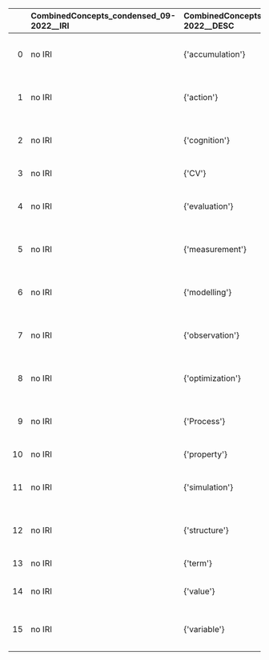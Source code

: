 |    | CombinedConcepts_condensed_09-2022__IRI   | CombinedConcepts_condensed_09-2022__DESC   | PIMS-II_IRI                                               | PIMS-II_DESC                                      |
|---:|:------------------------------------------|:-------------------------------------------|:----------------------------------------------------------|:--------------------------------------------------|
|  0 | no IRI                                    | {'accumulation'}                           | http://www.molmod.info/semantics/pims-ii.ttl#Accumulation | {'label': 'accumulation', 'name': 'accumulation'} |
|  1 | no IRI                                    | {'action'}                                 | http://www.molmod.info/semantics/pims-ii.ttl#Action       | {'label': 'action', 'name': 'action'}             |
|  2 | no IRI                                    | {'cognition'}                              | http://www.molmod.info/semantics/pims-ii.ttl#Cognition    | {'label': 'cognition', 'name': 'cognition'}       |
|  3 | no IRI                                    | {'CV'}                                     | http://www.molmod.info/semantics/pims-ii.ttl#Conventional | {'altLabel': 'CV'}                                |
|  4 | no IRI                                    | {'evaluation'}                             | http://www.molmod.info/semantics/pims-ii.ttl#Evaluation   | {'label': 'evaluation', 'name': 'evaluation'}     |
|  5 | no IRI                                    | {'measurement'}                            | http://www.molmod.info/semantics/pims-ii.ttl#Measurement  | {'label': 'measurement', 'name': 'measurement'}   |
|  6 | no IRI                                    | {'modelling'}                              | http://www.molmod.info/semantics/pims-ii.ttl#Modelling    | {'label': 'modelling', 'name': 'modelling'}       |
|  7 | no IRI                                    | {'observation'}                            | http://www.molmod.info/semantics/pims-ii.ttl#Observation  | {'label': 'observation', 'name': 'observation'}   |
|  8 | no IRI                                    | {'optimization'}                           | http://www.molmod.info/semantics/pims-ii.ttl#Optimization | {'label': 'optimization', 'name': 'optimization'} |
|  9 | no IRI                                    | {'Process'}                                | http://www.molmod.info/semantics/pims-ii.ttl#Process      | {'label': 'Process', 'name': 'Process'}           |
| 10 | no IRI                                    | {'property'}                               | http://www.molmod.info/semantics/pims-ii.ttl#Property     | {'name': 'property'}                              |
| 11 | no IRI                                    | {'simulation'}                             | http://www.molmod.info/semantics/pims-ii.ttl#Simulation   | {'label': 'simulation', 'name': 'simulation'}     |
| 12 | no IRI                                    | {'structure'}                              | http://www.molmod.info/semantics/pims-ii.ttl#Structure    | {'label': 'structure', 'name': 'structure'}       |
| 13 | no IRI                                    | {'term'}                                   | http://www.molmod.info/semantics/pims-ii.ttl#Term         | {'label': 'term', 'name': 'term'}                 |
| 14 | no IRI                                    | {'value'}                                  | http://www.molmod.info/semantics/pims-ii.ttl#Value        | {'prefLabel': 'value', 'name': 'value'}           |
| 15 | no IRI                                    | {'variable'}                               | http://www.molmod.info/semantics/pims-ii.ttl#Variable     | {'prefLabel': 'variable', 'name': 'variable'}     |